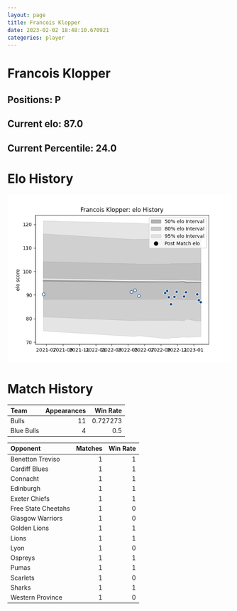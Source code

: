 ```yaml
---  
layout: page  
title: Francois Klopper  
date: 2023-02-02 18:48:10.670921  
categories: player  
---
```

# Francois Klopper

## Positions: P

## Current elo: 87.0

## Current Percentile: 24.0

# Elo History


![elo history](history_FrancoisKlopper.png)
# Match History


| Team       |   Appearances |   Win Rate |
|:-----------|--------------:|-----------:|
| Bulls      |            11 |   0.727273 |
| Blue Bulls |             4 |   0.5      |

| Opponent            |   Matches |   Win Rate |
|:--------------------|----------:|-----------:|
| Benetton Treviso    |         1 |          1 |
| Cardiff Blues       |         1 |          1 |
| Connacht            |         1 |          1 |
| Edinburgh           |         1 |          1 |
| Exeter Chiefs       |         1 |          1 |
| Free State Cheetahs |         1 |          0 |
| Glasgow Warriors    |         1 |          0 |
| Golden Lions        |         1 |          1 |
| Lions               |         1 |          1 |
| Lyon                |         1 |          0 |
| Ospreys             |         1 |          1 |
| Pumas               |         1 |          1 |
| Scarlets            |         1 |          0 |
| Sharks              |         1 |          1 |
| Western Province    |         1 |          0 |